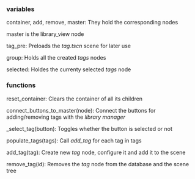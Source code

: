 ### variables
container, add, remove, master:
They hold the corresponding nodes

master is the library_view node

tag_pre:
Preloads the *tag.tscn* scene for later use

group:
Holds all the created *tags* nodes

selected:
Holdes the currenty selected *tags* node



### functions
reset_container:
Clears the container of all its children

connect_buttons_to_master(node):
Connect the buttons for adding/removing tags with the *library manager*

\_select_tag(button):
Toggles whether the button is selected or not

populate_tags(tags):
Call *add_tag* for each tag in tags

add_tag(tag):
Create new *tag* node, configure it and add it to the scene

remove_tag(id):
Removes the *tag* node from the database and the scene tree
